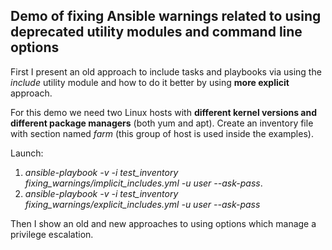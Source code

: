 ## Demo of fixing Ansible warnings related to using deprecated utility modules and command line options

First I present an old approach to include tasks and playbooks via using the *include* utility module and how to do it better by using **more explicit** approach. 

For this demo we need two Linux hosts with **different kernel versions and different package managers** (both yum and apt). Create an inventory file with section named *farm* (this group of host is used inside the examples).

Launch:
1. *ansible-playbook -v -i test_inventory fixing_warnings/implicit_includes.yml -u user --ask-pass*.
2. *ansible-playbook -v -i test_inventory fixing_warnings/explicit_includes.yml -u user --ask-pass*


Then I show an old and new approaches to using options which manage a privilege escalation.
